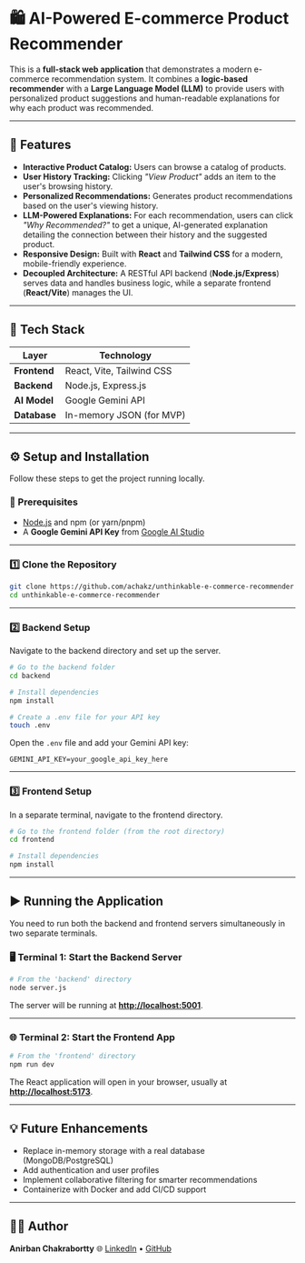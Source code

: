# 🛍️ AI-Powered E-commerce Product Recommender

This is a **full-stack web application** that demonstrates a modern e-commerce recommendation system. It combines a **logic-based recommender** with a **Large Language Model (LLM)** to provide users with personalized product suggestions and human-readable explanations for why each product was recommended.

---

## 🚀 Features

* **Interactive Product Catalog:** Users can browse a catalog of products.
* **User History Tracking:** Clicking *"View Product"* adds an item to the user's browsing history.
* **Personalized Recommendations:** Generates product recommendations based on the user's viewing history.
* **LLM-Powered Explanations:** For each recommendation, users can click *"Why Recommended?"* to get a unique, AI-generated explanation detailing the connection between their history and the suggested product.
* **Responsive Design:** Built with **React** and **Tailwind CSS** for a modern, mobile-friendly experience.
* **Decoupled Architecture:** A RESTful API backend (**Node.js/Express**) serves data and handles business logic, while a separate frontend (**React/Vite**) manages the UI.

---

## 🧠 Tech Stack

| Layer        | Technology                |
| ------------ | ------------------------- |
| **Frontend** | React, Vite, Tailwind CSS |
| **Backend**  | Node.js, Express.js       |
| **AI Model** | Google Gemini API         |
| **Database** | In-memory JSON (for MVP)  |

---

## ⚙️ Setup and Installation

Follow these steps to get the project running locally.

### 🧩 Prerequisites

* [Node.js](https://nodejs.org/) and npm (or yarn/pnpm)
* A **Google Gemini API Key** from [Google AI Studio](https://aistudio.google.com/)

---

### 1️⃣ Clone the Repository

```bash
git clone https://github.com/achakz/unthinkable-e-commerce-recommender
cd unthinkable-e-commerce-recommender
```

---

### 2️⃣ Backend Setup

Navigate to the backend directory and set up the server.

```bash
# Go to the backend folder
cd backend

# Install dependencies
npm install

# Create a .env file for your API key
touch .env
```

Open the `.env` file and add your Gemini API key:

```env
GEMINI_API_KEY=your_google_api_key_here
```

---

### 3️⃣ Frontend Setup

In a separate terminal, navigate to the frontend directory.

```bash
# Go to the frontend folder (from the root directory)
cd frontend

# Install dependencies
npm install
```

---

## ▶️ Running the Application

You need to run both the backend and frontend servers simultaneously in two separate terminals.

### 🖥️ Terminal 1: Start the Backend Server

```bash
# From the 'backend' directory
node server.js
```

The server will be running at **[http://localhost:5001](http://localhost:5001)**.

---

### 🌐 Terminal 2: Start the Frontend App

```bash
# From the 'frontend' directory
npm run dev
```

The React application will open in your browser, usually at **[http://localhost:5173](http://localhost:5173)**.

---

## 💡 Future Enhancements

* Replace in-memory storage with a real database (MongoDB/PostgreSQL)
* Add authentication and user profiles
* Implement collaborative filtering for smarter recommendations
* Containerize with Docker and add CI/CD support

---

## 🧑‍💻 Author

**Anirban Chakrabortty**
🌐 [LinkedIn](https://www.linkedin.com/in/anirban-chakrabortty-785999277/) • [GitHub](https://github.com/achakz)
